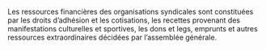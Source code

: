 Les ressources financières des organisations syndicales sont constituées par les droits d’adhésion et les cotisations, les recettes provenant des manifestations culturelles et sportives, les dons et legs, emprunts et autres ressources extraordinaires décidées par l’assemblée générale.